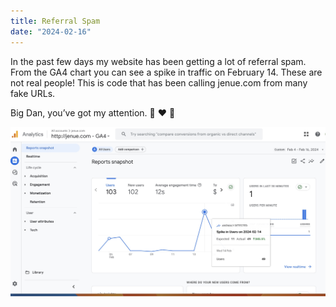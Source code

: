 ```yaml
---
title: Referral Spam
date: "2024-02-16"
---
```


In the past few days my website has been getting a lot of referral spam. From the GA4 chart you can see a spike in traffic on February 14. These are not real people! This is code that has been calling jenue.com from many fake URLs.

Big Dan, you’ve got my attention. 🦷 ❤︎ 🥼

<img src="/static/img/ga4chart.jpg" width="800">
